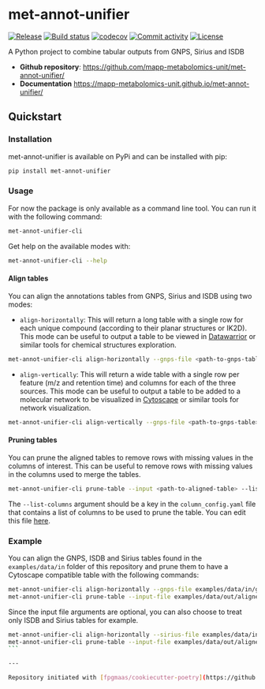 # met-annot-unifier

[![Release](https://img.shields.io/github/v/release/mapp-metabolomics-unit/met-annot-unifier)](https://img.shields.io/github/v/release/mapp-metabolomics-unit/met-annot-unifier)
[![Build status](https://img.shields.io/github/actions/workflow/status/mapp-metabolomics-unit/met-annot-unifier/main.yml?branch=main)](https://github.com/mapp-metabolomics-unit/met-annot-unifier/actions/workflows/main.yml?query=branch%3Amain)
[![codecov](https://codecov.io/gh/mapp-metabolomics-unit/met-annot-unifier/branch/main/graph/badge.svg)](https://codecov.io/gh/mapp-metabolomics-unit/met-annot-unifier)
[![Commit activity](https://img.shields.io/github/commit-activity/m/mapp-metabolomics-unit/met-annot-unifier)](https://img.shields.io/github/commit-activity/m/mapp-metabolomics-unit/met-annot-unifier)
[![License](https://img.shields.io/github/license/mapp-metabolomics-unit/met-annot-unifier)](https://img.shields.io/github/license/mapp-metabolomics-unit/met-annot-unifier)

A Python project to combine tabular outputs from GNPS, Sirius and ISDB

- **Github repository**: <https://github.com/mapp-metabolomics-unit/met-annot-unifier/>
- **Documentation** <https://mapp-metabolomics-unit.github.io/met-annot-unifier/>

## Quickstart

### Installation

met-annot-unifier is available on PyPi and can be installed with pip:

```bash
pip install met-annot-unifier
```

### Usage

For now the package is only available as a command line tool. You can run it with the following command:

```bash
met-annot-unifier-cli
```

Get help on the available modes with:

```bash
met-annot-unifier-cli --help
```

#### Align tables

You can align the annotations tables from GNPS, Sirius and ISDB using two modes:

- `align-horizontally`: This will return a long table with a single row for each unique compound (according to their planar structures or IK2D). This mode can be useful to output a table to be viewed in [Datawarrior](https://openmolecules.org/datawarrior/) or similar tools for chemical structures exploration.

```bash
met-annot-unifier-cli align-horizontally --gnps-file <path-to-gnps-table> --sirius-file <path-to-sirius-table> --isdb-file <path-to-isdb-table> --output <output-path>
```

- `align-vertically`: This will return a wide table with a single row per feature (m/z and retention time) and columns for each of the three sources. This mode can be useful to output a table to be added to a molecular network to be visualized in [Cytoscape](https://cytoscape.org/) or similar tools for network visualization.

```bash
met-annot-unifier-cli align-vertically --gnps-file <path-to-gnps-table> --sirius-file <path-to-sirius-table> --isdb-file <path-to-isdb-table> --output <output-path>
```

#### Pruning tables

You can prune the aligned tables to remove rows with missing values in the columns of interest. This can be useful to remove rows with missing values in the columns used to merge the tables.

```bash
met-annot-unifier-cli prune-table --input <path-to-aligned-table> --list-columns <key-in-config-file> --output <output-path>
```

The `--list-columns` argument should be a key in the `column_config.yaml` file that contains a list of columns to be used to prune the table. You can edit this file [here](https://mapp-metabolomics-unit.github.io/met-annot-unifier/config/column_config.yaml).

### Example

You can align the GNPS, ISDB and Sirius tables found in the `examples/data/in` folder of this repository and prune them to have a Cytoscape compatible table with the following commands:

```bash
met-annot-unifier-cli align-horizontally --gnps-file examples/data/in/gnps_output_example.tsv --sirius-file examples/data/in/sirius_output_example.tsv --isdb-file examples/data/in/isdb_output_example.tsv --output examples/data/out/aligned_table_horizontally.tsv
met-annot-unifier-cli prune-table --input-file examples/data/out/aligned_table_horizontally.tsv --list-columns "minimal_cytoscape" -o examples/data/out/aligned_table_horizontally_pruned_cytoscape.tsv
```

Since the input file arguments are optional, you can also choose to treat only ISDB and Sirius tables for example.

````bash
met-annot-unifier-cli align-horizontally --sirius-file examples/data/in/sirius_output_example.tsv --isdb-file examples/data/in/isdb_output_example.tsv --output examples/data/out/aligned_table_horizontally_isdb_sirius.tsv
met-annot-unifier-cli prune-table --input-file examples/data/out/aligned_table_horizontally_isdb_sirius.tsv --list-columns "minimal_cytoscape_no_gnps" -o examples/data/out/aligned_table_horizontally_pruned_isdb_sirius_cytoscape.tsv
```

---

Repository initiated with [fpgmaas/cookiecutter-poetry](https://github.com/fpgmaas/cookiecutter-poetry).
````
